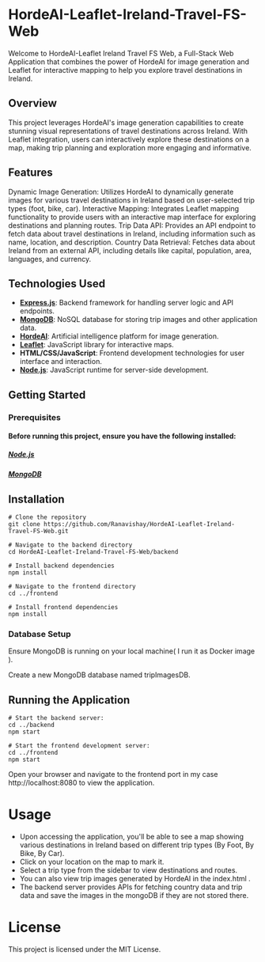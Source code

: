 # HordeAI-Leaflet-Ireland-Travel-FS-Web
Welcome to HordeAI-Leaflet Ireland Travel FS Web, a Full-Stack Web Application that combines the power of HordeAI for image generation and Leaflet for interactive mapping to help you explore travel destinations in Ireland.

## Overview
This project leverages HordeAI's image generation capabilities to create stunning visual representations of travel destinations across Ireland. With Leaflet integration, users can interactively explore these destinations on a map, making trip planning and exploration more engaging and informative.


## Features
Dynamic Image Generation: Utilizes HordeAI to dynamically generate images for various travel destinations in Ireland based on user-selected trip types (foot, bike, car).
Interactive Mapping: Integrates Leaflet mapping functionality to provide users with an interactive map interface for exploring destinations and planning routes.
Trip Data API: Provides an API endpoint to fetch data about travel destinations in Ireland, including information such as name, location, and description.
Country Data Retrieval: Fetches data about Ireland from an external API, including details like capital, population, area, languages, and currency.

## Technologies Used

- **[Express.js](https://expressjs.com/)**: Backend framework for handling server logic and API endpoints.
- **[MongoDB](https://www.mongodb.com/)**: NoSQL database for storing trip images and other application data.
- **[HordeAI](https://stablehorde.net/api/)**: Artificial intelligence platform for image generation.
- **[Leaflet](https://leafletjs.com)**: JavaScript library for interactive maps.
- **HTML/CSS/JavaScript**: Frontend development technologies for user interface and interaction.
- **[Node.js](https://nodejs.org/)**: JavaScript runtime for server-side development.


## Getting Started
### Prerequisites

#### Before running this project, ensure you have the following installed:

##### [Node.js](https://nodejs.org/)

##### [MongoDB](https://www.mongodb.com/)

## Installation
```
# Clone the repository
git clone https://github.com/Ranavishay/HordeAI-Leaflet-Ireland-Travel-FS-Web.git
```
```
# Navigate to the backend directory
cd HordeAI-Leaflet-Ireland-Travel-FS-Web/backend
```
```
# Install backend dependencies
npm install
```
```
# Navigate to the frontend directory
cd ../frontend
```
```
# Install frontend dependencies
npm install
```

### Database Setup

Ensure MongoDB is running on your local machine( I run it as Docker image ).

Create a new MongoDB database named tripImagesDB.

## Running the Application
```
# Start the backend server:
cd ../backend
npm start
```
```
# Start the frontend development server:
cd ../frontend
npm start
```
Open your browser and navigate to the frontend port in my case http://localhost:8080 to view the application.

# Usage
- Upon accessing the application, you'll be able to see a map showing various destinations in Ireland based on different trip types (By Foot, By Bike, By Car).
- Click on your location on the map to mark it.
- Select a trip type from the sidebar to view destinations and routes.
- You can also view trip images generated by HordeAI in the index.html .
- The backend server provides APIs for fetching country data and trip data and save the images in the mongoDB if they are not stored there.

# License
This project is licensed under the MIT License.

